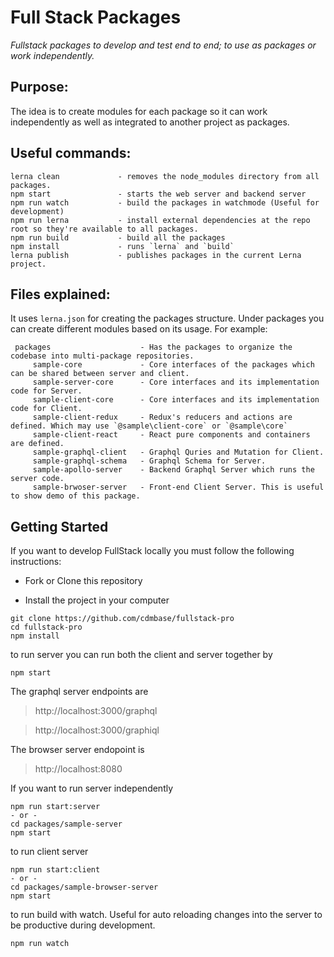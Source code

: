 # Full Stack Packages

*Fullstack packages to develop and test end to end; to use as packages or work independently.*

Purpose: 
---
The idea is to create modules for each package so it can work independently as well as integrated to another project as packages. 

Useful commands:
---
    lerna clean             - removes the node_modules directory from all packages. 
    npm start               - starts the web server and backend server
    npm run watch           - build the packages in watchmode (Useful for development)
    npm run lerna           - install external dependencies at the repo root so they're available to all packages.
    npm run build           - build all the packages
    npm install             - runs `lerna` and `build`
    lerna publish           - publishes packages in the current Lerna project. 

Files explained:
---    
It uses `lerna.json` for creating the packages structure. Under packages you can create different modules based on its usage. For example:

     packages                    - Has the packages to organize the codebase into multi-package repositories.
         sample-core             - Core interfaces of the packages which can be shared between server and client.
         sample-server-core      - Core interfaces and its implementation code for Server.   
         sample-client-core      - Core interfaces and its implementation code for Client.
         sample-client-redux     - Redux's reducers and actions are defined. Which may use `@sample\client-core` or `@sample\core`
         sample-client-react     - React pure components and containers are defined. 
         sample-graphql-client   - Graphql Quries and Mutation for Client.
         sample-graphql-schema   - Graphql Schema for Server.
         sample-apollo-server    - Backend Graphql Server which runs the server code. 
         sample-brwoser-server   - Front-end Client Server. This is useful to show demo of this package.

## Getting Started

If you want to develop FullStack locally you must follow the following instructions:

* Fork or Clone this repository

* Install the project in your computer

```
git clone https://github.com/cdmbase/fullstack-pro
cd fullstack-pro
npm install
```
to run server
you can run both the client and server together by 
```
npm start
```
The graphql server endpoints are
>http://localhost:3000/graphql

>http://localhost:3000/graphiql

The browser server endopoint is
>http://localhost:8080

If you want to run server independently
```
npm run start:server 
- or -
cd packages/sample-server
npm start
```
to run client server
```
npm run start:client
- or -
cd packages/sample-browser-server
npm start
```
to run build with watch. Useful for auto reloading changes into the server to be productive during development.
```
npm run watch
```



[lerna-clean]: https://github.com/lerna/lerna#clean